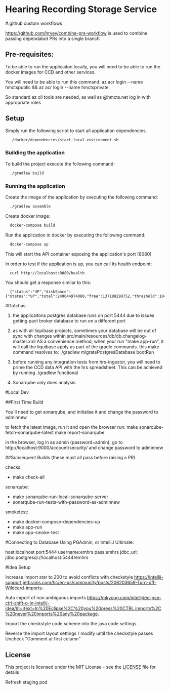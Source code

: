 # Hearing Recording Storage Service

#.github custom workflows


https://github.com/hrvey/combine-prs-workflow
 is used to combine passing dependabot PRs into a single branch

## Pre-requisites:

To be able to run the applicaiton locally, you will need to be able to run the docker images
for CCD and other services.

You will need to be able to run this command:
az acr login --name hmctspublic && az acr login --name hmctsprivate

So standard az cli tools are needed, as well as @hmcts.net log in with appropriate roles

## Setup

Simply run the following script to start all application dependencies.

```bash
  ./docker/dependencies/start-local-environment.sh
```
### Building the application

To build the project execute the following command:

```bash
  ./gradlew build
```
### Running the application

Create the image of the application by executing the following command:

```bash
  ./gradlew assemble
```

Create docker image:

```bash
  docker-compose build
```

Run the application in docker by executing the following command:

```bash
  docker-compose up
```

This will start the API container exposing the application's port [8080]

In order to test if the application is up, you can call its health endpoint:

```bash
  curl http://localhost:8080/health
```

You should get a response similar to this:

```
  {"status":"UP","diskSpace":{"status":"UP","total":249644974080,"free":137188298752,"threshold":10485760}}
```

#Gotchas:

1) the applicaitons postgres database runs on port 5444 due to issues getting pact broker database
to run on a different port

2) as with all liquibase projects, sometimes your database will be out of sync with changes within
   src/main/resources/db/db.changelog-master.xml
   AS a convenience method, when your run "make app-run", it will call the liquibase apply as part of the
   gradle commands. this make command resolves to:
   ./gradlew migratePostgresDatabase bootRun

3) before running any integration tests from hrs-ingestor, you will need to prime the CCD data API with the
   hrs spreadsheet. This can be achieved by running ./gradlew functional

4) Sonarqube only does analysis

#Local Dev

##First Time Build

You'll need to get sonarqube, and initialise it and change the password to adminnew

to fetch the latest image, run it and open the browser
run:
make sonarqube-fetch-sonarqube-latest
make report-sonarqube

in the browser, log in as admin (password=admin), go to http://localhost:9000/account/security/ and change password to adminnew


##Subsequent Builds (these must all pass before raising a PR)

checks:
 - make check-all

sonarqube:
 - make sonarqube-run-local-sonarqube-server
 - sonarqube-run-tests-with-password-as-adminnew

smoketest:

 - make docker-compose-dependencies-up
 - make app-run
 - make app-smoke-test

#Connecting to Database
Using PGAdmin, or IntelliJ Ultimate:

host:localhost
port:5444
username:emhrs
pass:emhrs
jdbc_url: jdbc:postgresql://localhost:5444/emhrs


#Idea Setup

Increase import star to 200 to avoid conflicts with checkstyle
https://intellij-support.jetbrains.com/hc/en-us/community/posts/206203659-Turn-off-Wildcard-imports-

Auto import of non ambiguous imports
https://mkyong.com/intellij/eclipse-ctrl-shift-o-in-intellij-idea/#:~:text=In%20Eclipse%2C%20you%20press%20CTRL,imports%2C%20never%20imports%20any%20package.

Import the checkstyle code scheme into the java code settings

Reverse the import layout settings / modify until the checkstyle passes
Uncheck "Comment at first column"

## License

This project is licensed under the MIT License - see the [LICENSE](LICENSE) file for details

Refresh staging pod
